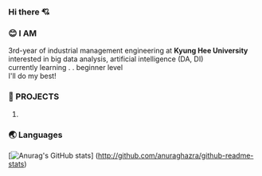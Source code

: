### Hi there 💘

### 😊 I AM
3rd-year of industrial management engineering at **Kyung Hee University** 
interested in big data analysis, artificial intelligence (DA, DI)  
currently learning . . beginner level  
I'll do my best!  

### 🌹 PROJECTS
1. 

### 🌏 Languages
[![Anurag's GitHub stats](https://github-readme-stats.vercel.app/api?username=chersiakingdom)]
(http://github.com/anuraghazra/github-readme-stats)
﻿
<!--
**chersiakingdom/chersiakingdom** is a ✨ _special_ ✨ repository because its `README.md` (this file) appears on your GitHub profile.

Here are some ideas to get you started:

- 🔭 I’m currently working on ...
- 🌱 I’m currently learning ...
- 👯 I’m looking to collaborate on ...
- 🤔 I’m looking for help with ...
- 💬 Ask me about ...
- 📫 How to reach me: ...
- 😄 Pronouns: ...
- ⚡ Fun fact: ...
-->
